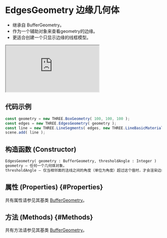 # EdgesGeometry 边缘几何体

- 继承自 BufferGeometry。
- 作为一个辅助对象来查看geometry的边缘。
- 更适合创建一个只显示边缘的线框模型。

<iframe id="scene" src="https://threejs.org/examples/webgl_helpers.html"></iframe>

## 代码示例

```js
const geometry = new THREE.BoxGeometry( 100, 100, 100 );
const edges = new THREE.EdgesGeometry( geometry );
const line = new THREE.LineSegments( edges, new THREE.LineBasicMaterial( { color: 0xffffff } ) );
scene.add( line );
```

## 构造函数 (Constructor)
```md
EdgesGeometry( geometry : BufferGeometry, thresholdAngle : Integer )
geometry — 任何一个几何体对象。
thresholdAngle — 仅当相邻面的法线之间的角度（单位为角度）超过这个值时，才会渲染边缘。默认值为1。
```

## 属性 (Properties) {#Properties}

共有属性请参见其基类 [BufferGeometry](../core/BufferGeometry#Properties)。

## 方法 (Methods) {#Methods}

共有方法请参见其基类 [BufferGeometry](../core/BufferGeometry#Methods)。